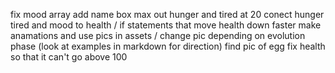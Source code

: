 
fix mood array 
add name box 
max out hunger and tired at 20
conect hunger tired and mood to health / if statements that move health down faster
make anamations and use pics in assets / change pic depending on evolution phase (look at examples in markdown for direction)
find pic of egg
fix health so that it can't go above 100

